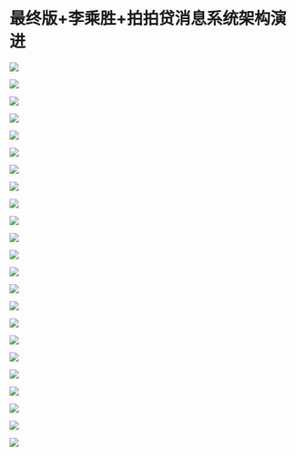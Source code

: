# 最终版+李乘胜+拍拍贷消息系统架构演进

![](images\093851089SYJFSm\201905130938_4.png)

![](images\093851089SYJFSm\201905130938_5.png)

![](images\093851089SYJFSm\201905130938_6.png)

![](images\093851089SYJFSm\201905130938_7.png)

![](images\093851089SYJFSm\201905130938_8.png)

![](images\093851089SYJFSm\201905130938_9.png)

![](images\093851089SYJFSm\201905130938_10.png)

![](images\093851089SYJFSm\201905130938_11.png)

![](images\093851089SYJFSm\201905130938_12.png)

![](images\093851089SYJFSm\201905130938_13.png)

![](images\093851089SYJFSm\201905130938_14.png)

![](images\093851089SYJFSm\201905130938_15.png)

![](images\093851089SYJFSm\201905130938_16.png)

![](images\093851089SYJFSm\201905130938_17.png)

![](images\093851089SYJFSm\201905130938_18.png)

![](images\093851089SYJFSm\201905130938_19.png)

![](images\093851089SYJFSm\201905130938_20.png)

![](images\093851089SYJFSm\201905130938_21.png)

![](images\093851089SYJFSm\201905130938_22.png)

![](images\093851089SYJFSm\201905130938_23.png)

![](images\093851089SYJFSm\201905130938_24.png)

![](images\093851089SYJFSm\201905130938_25.png)

![](images\093851089SYJFSm\201905130938_26.png)

